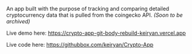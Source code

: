 An app built with the purpose of tracking and comparing detailed cryptocurrency data that is pulled from the coingecko API. *(Soon to be archived)*

Live demo here: https://crypto-app-git-body-rebuild-keiryan.vercel.app

Live code here: https://githubbox.com/keiryan/Crypto-App
